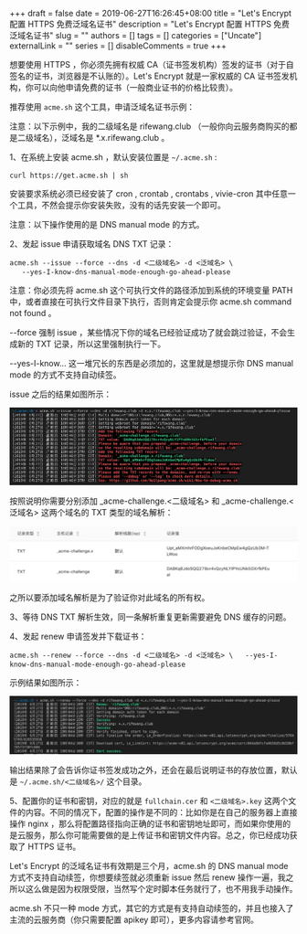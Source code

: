 +++
draft = false
date = 2019-06-27T16:26:45+08:00
title = "Let's Encrypt 配置 HTTPS 免费泛域名证书"
description = "Let's Encrypt 配置 HTTPS 免费泛域名证书"
slug = ""
authors = []
tags = []
categories = ["Uncate"]
externalLink = ""
series = []
disableComments = true
+++

想要使用 HTTPS ，你必须先拥有权威 CA（证书签发机构）签发的证书（对于自签名的证书，浏览器是不认账的）。Let's Encrypt 就是一家权威的 CA 证书签发机构，你可以向他申请免费的证书（一般商业证书的价格比较贵）。

推荐使用 `acme.sh` 这个工具，申请泛域名证书示例：

注意：以下示例中，我的二级域名是 rifewang.club （一般你向云服务商购买的都是二级域名），泛域名是 *.x.rifewang.club 。

1、在系统上安装 acme.sh ，默认安装位置是 `~/.acme.sh` :

```
curl https://get.acme.sh | sh
```

安装要求系统必须已经安装了 cron , crontab , crontabs , vivie-cron 其中任意一个工具，不然会提示你安装失败，没有的话先安装一个即可。

注意：以下操作使用的是 DNS manual mode 的方式。

2、发起 issue 申请获取域名 DNS TXT 记录：

```
acme.sh --issue --force --dns -d <二级域名> -d <泛域名> \
   --yes-I-know-dns-manual-mode-enough-go-ahead-please
```

注意：你必须先将 acme.sh 这个可执行文件的路径添加到系统的环境变量 PATH 中，或者直接在可执行文件目录下执行，否则肯定会提示你 acme.sh command not found 。

--force 强制 issue ，某些情况下你的域名已经验证成功了就会跳过验证，不会生成新的 TXT 记录，所以这里强制执行一下。

--yes-I-know... 这一堆冗长的东西是必须加的，这里就是想提示你 DNS manual mode 的方式不支持自动续签。

issue 之后的结果如图所示：

![](/images/uncate/lets-encrypt1.jpeg)

按照说明你需要分别添加 _acme-challenge.<二级域名> 和  _acme-challenge.<泛域名>  这两个域名的 TXT 类型的域名解析：

![](/images/uncate/lets-encrypt2.jpeg)

之所以要添加域名解析是为了验证你对此域名的所有权。

3、等待 DNS TXT 解析生效，同一条解析重复更新需要避免 DNS 缓存的问题。

4、发起 renew 申请签发并下载证书：

```
acme.sh --renew --force --dns -d <二级域名> -d <泛域名> \   --yes-I-know-dns-manual-mode-enough-go-ahead-please
```

示例结果如图所示：

![](/images/uncate/lets-encrypt3.jpeg)

输出结果除了会告诉你证书签发成功之外，还会在最后说明证书的存放位置，默认是 `~/.acme.sh/<二级域名>/` 这个目录。


5、配置你的证书和密钥，对应的就是 `fullchain.cer` 和 `<二级域名>.key` 这两个文件的内容。不同的情况下，配置的操作是不同的：比如你是在自己的服务器上直接操作 nginx ，那么将配置路径指向正确的证书和密钥地址即可，而如果你使用的是云服务，那么你可能需要做的是上传证书和密钥文件内容。总之，你已经成功获取了 HTTPS 证书。


Let's Encrypt 的泛域名证书有效期是三个月，acme.sh 的 DNS manual mode 方式不支持自动续签，你想要续签就必须重新 issue 然后 renew 操作一遍，我之所以这么做是因为权限受限，当然写个定时脚本任务就行了，也不用我手动操作。

acme.sh 不只一种 mode 方式，其它的方式是有支持自动续签的，并且也接入了主流的云服务商（你只需要配置 apikey 即可），更多内容请参考官网。
